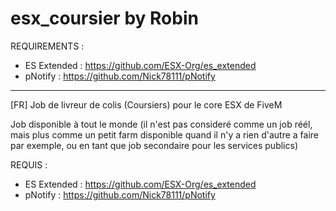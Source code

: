 # esx_coursier by Robin

REQUIREMENTS : 
- ES Extended : https://github.com/ESX-Org/es_extended
- pNotify : https://github.com/Nick78111/pNotify

-----------------------------------------------

[FR]
Job de livreur de colis (Coursiers) pour le core ESX de FiveM

Job disponible à tout le monde (il n'est pas consideré comme un job réél, mais plus comme un petit farm disponible quand il n'y a rien d'autre a faire par exemple, ou en tant que job secondaire pour les services publics)


REQUIS : 
- ES Extended : https://github.com/ESX-Org/es_extended
- pNotify : https://github.com/Nick78111/pNotify
